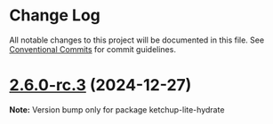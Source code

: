 # Change Log

All notable changes to this project will be documented in this file. See [Conventional Commits](https://conventionalcommits.org) for commit guidelines.

# [2.6.0-rc.3](https://github.com/lucafoscili/ketchup-lite/compare/2.6.0-rc.1...2.6.0-rc.3) (2024-12-27)

**Note:** Version bump only for package ketchup-lite-hydrate
